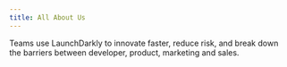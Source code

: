 ```yaml
---
title: All About Us
---
```


Teams use LaunchDarkly to innovate faster, reduce risk, and break down the barriers between developer, product, marketing and sales.